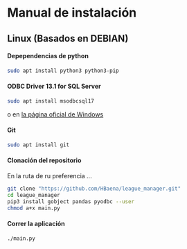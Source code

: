 # Manual de instalación
## Linux (Basados en DEBIAN)
#### Depependencias de python
```bash
sudo apt install python3 python3-pip
```
#### ODBC Driver 13.1 for SQL Server
```bash
sudo apt install msodbcsql17
```
o en [la página oficial de Windows](https://www.microsoft.com/en-us/download/details.aspx?id=53339)
#### Git
```bash
sudo apt install git
```

#### Clonación del repositorio
En la ruta de ru preferencia ...

```bash
git clone "https://github.com/HBaena/league_manager.git"
cd league_manager
pip3 install gobject pandas pyodbc --user
chmod a+x main.py
```

#### Correr la aplicación
```bash
./main.py
```
